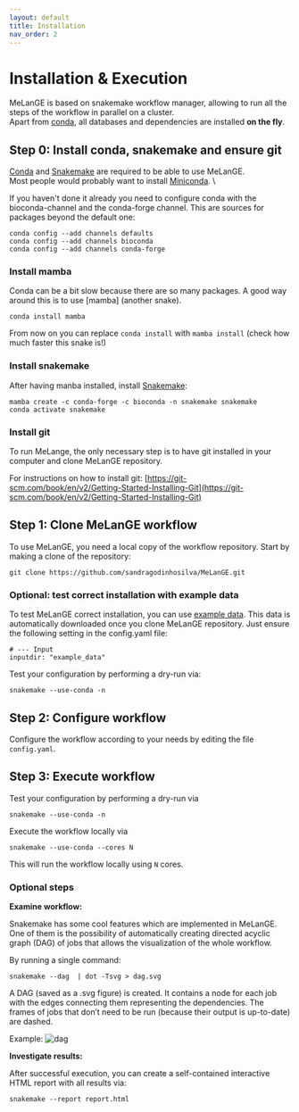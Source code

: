 ```yaml
---
layout: default
title: Installation
nav_order: 2
---
```


# Installation & Execution

MeLanGE is based on snakemake workflow manager, allowing to run all the steps of the workflow in parallel on a cluster. \
Apart from [conda](https://docs.conda.io/en/latest/), all databases and dependencies are installed **on the fly**.

## Step 0: Install conda, snakemake and ensure git
[Conda](https://conda.io/docs/) and
[Snakemake](https://snakemake.readthedocs.io) are required to be able to use
MeLanGE. \
Most people would probably want to install
[Miniconda](https://conda.io/miniconda.html). \

If you haven't done it already you need to configure conda with the bioconda-channel and the conda-forge channel. This are sources for packages beyond the default one:

    conda config --add channels defaults
    conda config --add channels bioconda
    conda config --add channels conda-forge

### Install mamba
Conda can be a bit slow because there are so many packages. A good way around this is to use [mamba] (another snake).

    conda install mamba

From now on you can replace ``conda install`` with ``mamba install`` (check how much faster this snake is!)

### Install snakemake
After having manba installed, install [Snakemake](https://snakemake.readthedocs.io/en/stable/getting_started/installation.html):

    mamba create -c conda-forge -c bioconda -n snakemake snakemake
    conda activate snakemake

### Install git
To run MeLange, the only necessary step is to have git installed in your computer and clone MeLanGE repository.

For instructions on how to install git: [https://git-scm.com/book/en/v2/Getting-Started-Installing-Git](https://git-scm.com/book/en/v2/Getting-Started-Installing-Git)


## Step 1: Clone MeLanGE workflow
To use MeLanGE, you need a local copy of the workflow repository. Start by making a clone of the repository: 

    git clone https://github.com/sandragodinhosilva/MeLanGE.git

### Optional: test correct installation with example data
To test MeLanGE correct installation, you can use [example data](https://github.com/sandragodinhosilva/MeLanGE/tree/master/example_data). This data is automatically downloaded once you clone MeLanGE repository. Just ensure the following setting in the config.yaml file:
    
    # --- Input
    inputdir: "example_data"

Test your configuration by performing a dry-run via:

    snakemake --use-conda -n


## Step 2: Configure workflow
Configure the workflow according to your needs by editing the file
`config.yaml`.


## Step 3: Execute workflow
Test your configuration by performing a dry-run via

    snakemake --use-conda -n

Execute the workflow locally via

    snakemake --use-conda --cores N

This will run the workflow locally using `N` cores. 


### Optional steps 
**Examine workflow:**

Snakemake has some cool features which are implemented in MeLanGE. One of them is the possibility of automatically creating directed acyclic graph (DAG) of jobs that allows the visualization of the whole workflow.

By running a single command:

    snakemake --dag  | dot -Tsvg > dag.svg

A DAG (saved as a .svg figure) is created. It contains a node for each job with the edges connecting them representing the dependencies. The frames of jobs that don’t need to be run (because their output is up-to-date) are dashed. 

Example:
![dag](https://github.com/sandragodinhosilva/MeLanGE/blob/master/docs/dag.png)

**Investigate results:**

After successful execution, you can create a self-contained interactive HTML report with all results via:

    snakemake --report report.html
